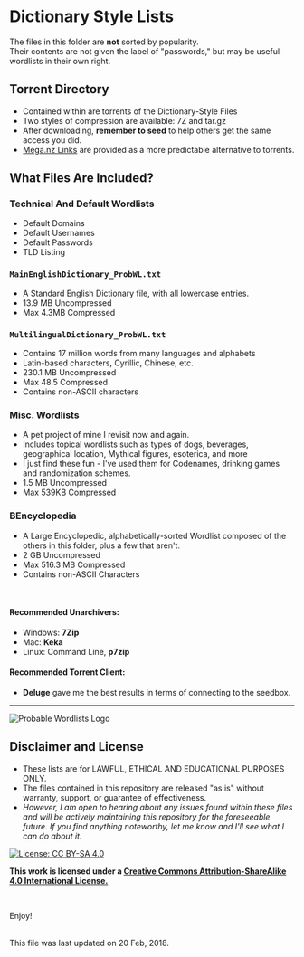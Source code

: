 # Dictionary Style Lists

The files in this folder are __not__ sorted by popularity. <br>
Their contents are not given the label of "passwords," but may be useful wordlists in their own right.


## Torrent Directory
* Contained within are torrents of the Dictionary-Style Files
* Two styles of compression are available: 7Z and tar.gz
* After downloading, __remember to seed__ to help others get the same access you did.
* [Mega.nz Links](Dictionary-Style-MegaLinks.md) are provided as a more predictable alternative to torrents.


## What Files Are Included?

### Technical And Default Wordlists
* Default Domains
* Default Usernames
* Default Passwords
* TLD Listing


### `MainEnglishDictionary_ProbWL.txt`
* A Standard English Dictionary file, with all lowercase entries.
* 13.9 MB Uncompressed
* Max 4.3MB Compressed

### `MultilingualDictionary_ProbWL.txt`
* Contains 17 million words from many languages and alphabets
* Latin-based characters, Cyrillic, Chinese, etc.
* 230.1 MB Uncompressed
* Max 48.5 Compressed
* Contains non-ASCII characters


### Misc. Wordlists
* A pet project of mine I revisit now and again.
* Includes topical wordlists such as types of dogs, beverages, geographical location, Mythical figures, esoterica, and more
* I just find these fun - I've used them for Codenames, drinking games and randomization schemes.
* 1.5 MB Uncompressed
* Max 539KB Compressed


### BEncyclopedia
* A Large Encyclopedic, alphabetically-sorted Wordlist composed of the others in this folder, plus a few that aren't.
* 2 GB Uncompressed
* Max 516.3 MB Compressed
* Contains non-ASCII Characters


<br>

#### Recommended Unarchivers:
* Windows: __7Zip__
* Mac: __Keka__
* Linux: Command Line, __p7zip__

#### Recommended Torrent Client:
* __Deluge__ gave me the best results in terms of connecting to the seedbox.


***

![Probable Wordlists Logo](https://raw.githubusercontent.com/berzerk0/Probable-Wordlists/master/ProbableWordlistLogo.png)

## Disclaimer and License
 + These lists are for LAWFUL, ETHICAL AND EDUCATIONAL PURPOSES ONLY.
 + The files contained in this repository are released "as is" without warranty, support, or guarantee of effectiveness.
 + *However, I am open to hearing about any issues found within these files and will be actively maintaining this repository for the foreseeable future. If you find anything noteworthy, let me know and I'll see what I can do about it.*

 [![License: CC BY-SA 4.0](https://img.shields.io/badge/License-CC%20BY--SA%204.0-lightgrey.svg)](http://creativecommons.org/licenses/by-sa/4.0/)

 __This work is licensed under a [Creative Commons Attribution-ShareAlike 4.0 International License.](https://creativecommons.org/licenses/by-sa/4.0/)__


<br>

Enjoy!

<br>
This file was last updated on 20 Feb, 2018.
